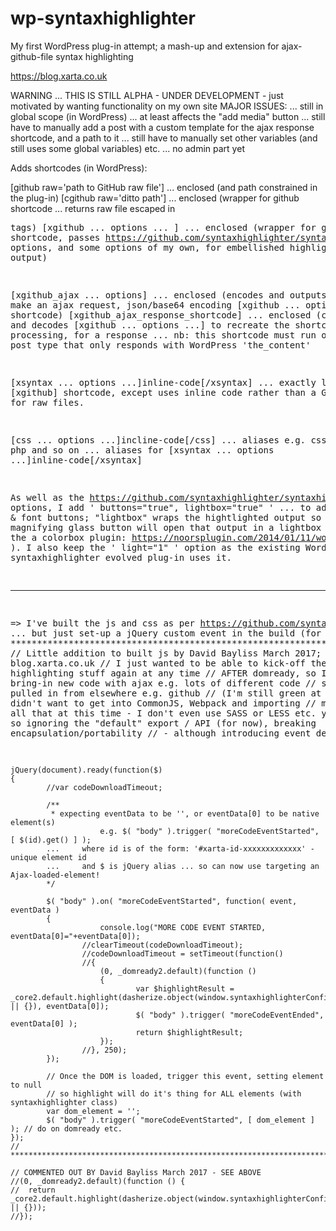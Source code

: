 # wp-syntaxhighlighter
My first WordPress plug-in attempt; a mash-up and extension for ajax-github-file syntax highlighting

https://blog.xarta.co.uk

WARNING       ... THIS IS STILL ALPHA - UNDER DEVELOPMENT - just motivated by wanting functionality on my own site
MAJOR ISSUES: ... still in global scope (in WordPress) ... at least affects the "add media" button
              ... still have to manually add a post with a custom template for the ajax response shortcode, and a path to it 
              ... still have to manually set other variables (and still uses some global variables) etc.
              ... no admin part yet

Adds shortcodes (in WordPress):
   
   [github raw='path to GitHub raw file']   ... enclosed  (and path constrained in the plug-in)
   [cgithub raw='ditto path']               ... enclosed  (wrapper for github shortcode ... returns raw file escaped in <pre> tags)
   [xgithub ... options ... ]               ... enclosed  (wrapper for github shortcode, passes https://github.com/syntaxhighlighter/syntaxhighlighter options,
                                                                                         and some options of my own, for embellished highlighted output)
   
   [xgithub_ajax ... options]               ... enclosed  (encodes and outputs info to make an ajax request, json/base64 encoding [xgithub ... options ...] shortcode)
   [xgithub_ajax_response_shortcode]        ... enclosed  (checks $_POST and decodes [xgithub ... options ...] to recreate the shortcode for processing, for a response
                                            ... nb: this shortcode must run on a custom post type that only responds with WordPress 'the_content'
                                            
   [xsyntax ... options ...]inline-code[/xsyntax] ... exactly like the [xgithub] shortcode, except uses inline code rather than a GitHub URL for raw files.
   
   [css ... options ...]incline-code[/css]        ... aliases e.g. css, c#, js, php and so on ... aliases for [xsyntax ... options ...]inline-code[/xsyntax]
   
As well as the https://github.com/syntaxhighlighter/syntaxhighlighter options, I add ' buttons="true", lightbox="true" ' ... to add width & font buttons; "lightbox"
wraps the hightlighted output so that a magnifying glass button will open that output in a lightbox  (I just use the a colorbox plugin: 
https://noorsplugin.com/2014/01/11/wordpress-colorbox-plugin/ ).  I also keep the ' light="1" ' option as the existing WordPress syntaxhighlighter evolved plug-in uses it.

---
 
 => I've built the js and css as per https://github.com/syntaxhighlighter/syntaxhighlighter
    ... but just set-up a jQuery custom event in the build (for now) ...
  // **********************************************************************************
	// Little addition to built js by David Bayliss March 2017; blog.xarta.co.uk
	// I just wanted to be able to kick-off the highlighting stuff again at any time
	// AFTER domready, so I can bring-in new code with ajax e.g. lots of different code
	// samples pulled in from elsewhere e.g. github
	// (I'm still green at JS and didn't want to get into CommonJS, Webpack and importing
	// modules and all that at this time - I don't even use SASS or LESS etc. yet!!!
	// - so ignoring the "default" export / API (for now), breaking encapsulation/portability
	// - although introducing event decoupling

	jQuery(document).ready(function($) 
	{
			//var codeDownloadTimeout;
		
			/**
			 * expecting eventData to be '', or eventData[0] to be native element(s)
						e.g. $( "body" ).trigger( "moreCodeEventStarted", [ $(id).get() ] ); 
			... 	where id is of the form: '#xarta-id-xxxxxxxxxxxxx' - unique element id
			... 	and $ is jQuery alias ... so can now use targeting an Ajax-loaded-element!
			*/
		
			$( "body" ).on( "moreCodeEventStarted", function( event, eventData ) 
			{
						console.log("MORE CODE EVENT STARTED, eventData[0]="+eventData[0]);
					//clearTimeout(codeDownloadTimeout);
					//codeDownloadTimeout = setTimeout(function() 
					//{
						(0, _domready2.default)(function () 
						{
								var $highlightResult = _core2.default.highlight(dasherize.object(window.syntaxhighlighterConfig || {}), eventData[0]);
								$( "body" ).trigger( "moreCodeEventEnded", eventData[0] );
								return $highlightResult;
						});
					//}, 250);
			});

			// Once the DOM is loaded, trigger this event, setting element to null
			// so highlight will do it's thing for ALL elements (with syntaxhighlighter class)
			var dom_element = '';
			$( "body" ).trigger( "moreCodeEventStarted", [ dom_element ] ); // do on domready etc.  
	});
	// ***********************************************************************************

	// COMMENTED OUT BY David Bayliss March 2017 - SEE ABOVE
	//(0, _domready2.default)(function () {
	//  return _core2.default.highlight(dasherize.object(window.syntaxhighlighterConfig || {}));
	//});
